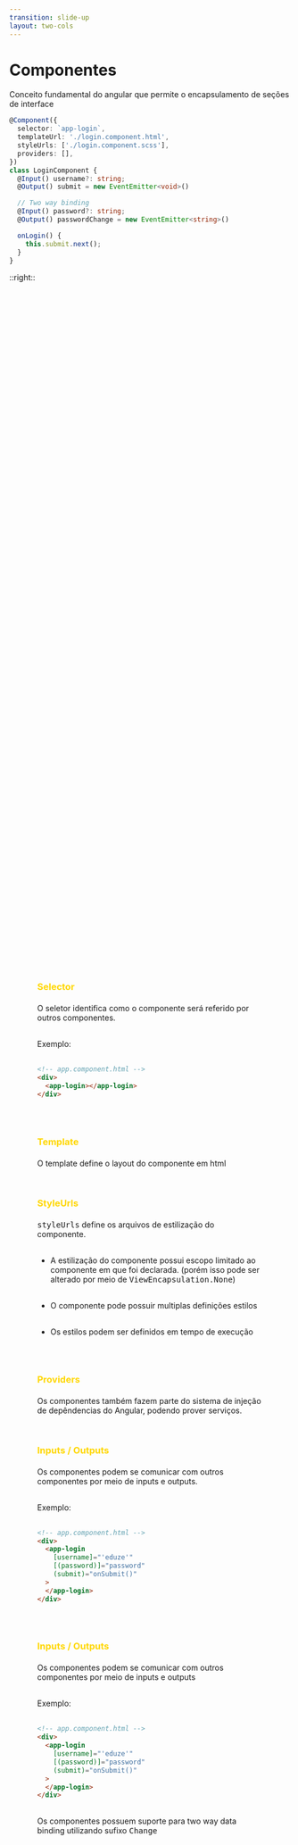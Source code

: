 ```yaml
---
transition: slide-up
layout: two-cols
---
```

# Componentes

Conceito fundamental do angular que permite o encapsulamento de seções de interface


```ts {all|2|3|4|5|8-17|11-13}
@Component({
  selector: `app-login`,
  templateUrl: './login.component.html',
  styleUrls: ['./login.component.scss'],
  providers: [],
})
class LoginComponent {
  @Input() username?: string; 
  @Output() submit = new EventEmitter<void>()

  // Two way binding
  @Input() password?: string;
  @Output() passwordChange = new EventEmitter<string>()

  onLogin() {
    this.submit.next();
  }
}
```

::right::

<div class="right-side">

<div v-if="$slidev.nav.clicks === 1">
<h3>Selector</h3>
O seletor identifica como o componente será referido por outros componentes.

Exemplo:

```html
<!-- app.component.html -->
<div>
  <app-login></app-login>
</div>
```
</div>

<div v-if="$slidev.nav.clicks === 2">
  <h3>Template</h3>
  O template define o layout do componente em html
</div>

<div v-if="$slidev.nav.clicks === 3">
  <h3>StyleUrls</h3>
  <tt>styleUrls</tt> define os arquivos de estilização do componente.

  - A estilização do componente possui escopo limitado ao componente em que foi declarada.
    (porém isso pode ser alterado por meio de <tt>ViewEncapsulation.None</tt>)
  - O componente pode possuir multiplas definições estilos
  - Os estilos podem ser definidos em tempo de execução
</div>

<div v-if="$slidev.nav.clicks === 4">
  <h3>Providers</h3>
  Os componentes também fazem parte do sistema de injeção de depêndencias do Angular,
  podendo prover serviços.
</div>

<div v-if="$slidev.nav.clicks === 5">
  <h3>Inputs / Outputs</h3>
  Os componentes podem se comunicar com outros componentes por meio de inputs e outputs.

 Exemplo: 
```html
<!-- app.component.html -->
<div>
  <app-login 
    [username]="'eduze'" 
    [(password)]="password"
    (submit)="onSubmit()"
  >
  </app-login>
</div>
```
</div>

<div v-if="$slidev.nav.clicks === 6">
<h3>Inputs / Outputs</h3>
Os componentes podem se comunicar com outros componentes por meio de inputs e outputs

 Exemplo: 
```html {5}
<!-- app.component.html -->
<div>
  <app-login 
    [username]="'eduze'" 
    [(password)]="password"
    (submit)="onSubmit()"
  >
  </app-login>
</div>
```

Os componentes possuem suporte para two way data binding utilizando sufixo <tt>Change</tt>
</div>


</div>

<style>
  .right-side {
    padding: 50px;
  }

  .right-side h3 {
    margin-bottom: 20px;
    color: gold;
  }
</style>

---
layout: two-cols
---

# Diretivas

As diretivas permitem ampliar a funcionalidade de seu elemento hospedeiro,
permitindo alteração de suas propriedades a interceptação de eventos do DOM.

```ts {all|4-11|3}
@Directive({ selector: `[appHighlight]` })
class HighlightDirective {
  @Input() color: string = "yellow";

  constructor(private ref: ElementRef) {}

  @HostListener('mouseenter') onMouseEnter() {
    this.highlight(color);
  }

  @HostListener('mouseleave') onMouseLeave() {
    this.highlight('');
  }

  private highlight(color: string) {
    this.ref.nativeElement.style.backgroundColor = color;
  }
}
```

::right::

<div class="right-side">

<div v-if="$slidev.nav.clicks === 1">
Exemplo:

```html
<div>
  <p appHighlight>
    Este texto será destacado na entrada do mouse
  </p>
</div>
```

- As diretivas acessam o elemento hospedeiro por injeção de depêndencias.
- é possível acessar também serviços do container de injeção de depências.
</div>


<div v-if="$slidev.nav.clicks === 2">
Exemplo:

```html
<div>
  <p appHighlight [color]="'blue'">
    Este texto será destacado na entrada do mouse
  </p>
</div>
```

<div class="directive-infos">
As diretivas também podem possuir inputs e outputs para 
configuração ou comunicação com outros componentes.
</div>
</div>

</div> <!-- right-side -->

<style>
.right-side {
  height: 100%;
  padding: 50px 20px;
  flex-direction: column;
  display: flex;
}

.right-side *:not(:first-child) {
  margin-top: 30px;
}

.directive-infos {
  flex: 1;
  display: flex;
  flex-direction: column;
  justify-content: center;
}
</style>

---
layout: two-cols
---

# Serviços

Os serviços dão suporte aos componentes, lidando com lógica de negócio,
gerenciamento de estados e comunicação entre componentes.

```ts
@Injectable({})
class AuthService {
  constructor(private http: HttpClient) {}

  public isUserLoggedIn(): boolean {
    /* checa se o usuário está logado */
  } 

  public getAccessToken(): AccessToken {
    /* obtem a token de acesso do armazenamento */
  }

  public async login(username: string, password: string) {
    return await this.http.post(/* login route */)
      .asPromise()
  }
}
```

::right::

<div class="right-side">

- São classes simples do Javascript/Typescript.
- Dependendo de como são configuradas na injeção de depêndencias do angular, podem ser utilizadas para comunicação entre componentes.
</div>

<style>
.right-side {
  padding: 30px;
  height: 100%;
  display: flex;
  flex-direction: column;
  justify-content: center;
}
</style>

<!--
Presenter note with **bold**, *italic*, and ~~striked~~ text.

Also, HTML elements are valid:
<div class="flex w-full">
  <span style="flex-grow: 1;">Left content</span>
  <span>Right content</span>
</div>
-->


---
layout: two-cols
---

# Módulos

Configura o container de injeção de depêndencias do Angular e permite a 
modularização do projeto por subdomínios de negócio.

```ts {all|2-5|6-7|8|all}
@NgModule({
  declarations: [
    CartPageComponent, 
    PaymentMethodComponent
  ],
  imports: [FormsModule, UiLibraryModule],
  exports: [PaymentMethodComponent],
  providers: [PaymentService],
})
class CheckoutModule {}
```

::right::

<div class="right-side">

<div v-if="$slidev.nav.clicks === 1">

<h3>Declarations</h3>

Nesse campo são declarados os elementos declaráveis (i.e. componentes, diretivas e pipes) que são utilizados por esse módulo.

- Os componentes precisam ser declarados no módulo antes de serem utilizados em templates
</div>

<div v-if="$slidev.nav.clicks === 2">
<h3>Imports</h3>

Permite a importação de outros módulos que possuam elementos declaráveis ou serviços que são utilizados nos templates desse módulo.
</div>

<div v-if="$slidev.nav.clicks === 2">
<h3>Exports</h3>

Permite a exportação de componentes desse módulo para que possam ser utilizados
em outros módulos (desde que importem este módulo). 
</div>

<div v-if="$slidev.nav.clicks === 3">
<h3>Providers</h3>

Utilizado para declarar serviços no container de injeção de dependências do Angular.

- Os serviços declarados em providers possuem escopo global.
</div>

<div v-if="$slidev.nav.clicks === 4">
  Benefícios da modularização da aplicação: 

  - Lazy loading de módulos
  - Decomposição em microfrontends.
</div>

</div>

<style>
  

  .right-side {
    padding: 50px;
  }

  .right-side h3 {
    margin-bottom: 20px;
    color: gold;
  }
</style>